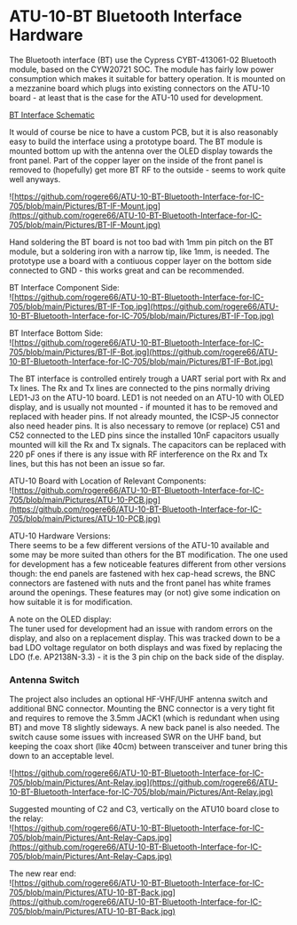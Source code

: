 # ATU-10-BT Bluetooth Interface Hardware
The Bluetooth interface (BT) use the Cypress CYBT-413061-02 Bluetooth module, based on the CYW20721 SOC. The module has fairly low power consumption which makes it suitable for battery operation. It is mounted on a mezzanine board which plugs into existing connectors on the ATU-10 board - at least that is the case for the ATU-10 used for development.

[BT Interface Schematic](https://github.com/rogere66/ATU-10-BT-Bluetooth-Interface-for-IC-705/blob/main/Hardware/ATU-10-Bluetooth-IF.pdf)

It would of course be nice to have a custom PCB, but it is also reasonably easy to build the interface using a prototype board. The BT module is mounted bottom up with the antenna over the OLED display towards the front panel. Part of the copper layer on the inside of the front panel is removed to (hopefully) get more BT RF to the outside - seems to work quite well anyways.

![https://github.com/rogere66/ATU-10-BT-Bluetooth-Interface-for-IC-705/blob/main/Pictures/BT-IF-Mount.jpg](https://github.com/rogere66/ATU-10-BT-Bluetooth-Interface-for-IC-705/blob/main/Pictures/BT-IF-Mount.jpg)

Hand soldering the BT board is not too bad with 1mm pin pitch on the BT module, but a soldering iron with a narrow tip, like 1mm, is needed. The prototype use a board with a contiuous copper layer on the bottom side connected to GND - this works great and can be recommended.

BT Interface Component Side:\
![https://github.com/rogere66/ATU-10-BT-Bluetooth-Interface-for-IC-705/blob/main/Pictures/BT-IF-Top.jpg](https://github.com/rogere66/ATU-10-BT-Bluetooth-Interface-for-IC-705/blob/main/Pictures/BT-IF-Top.jpg)

BT Interface Bottom Side:\
![https://github.com/rogere66/ATU-10-BT-Bluetooth-Interface-for-IC-705/blob/main/Pictures/BT-IF-Bot.jpg](https://github.com/rogere66/ATU-10-BT-Bluetooth-Interface-for-IC-705/blob/main/Pictures/BT-IF-Bot.jpg)

The BT interface is controlled entirely trough a UART serial port with Rx and Tx lines. The Rx and Tx lines are connected to the pins normally driving LED1-J3 on the ATU-10 board. LED1 is not needed on an ATU-10 with OLED display, and is usually not mounted - if mounted it has to be removed and replaced with header pins. If not already mounted, the ICSP-J5 connector also need header pins. It is also necessary to remove (or replace) C51 and C52 connected to the LED pins since the installed 10nF capacitors usually mounted will kill the Rx and Tx signals. The capacitors can be replaced with 220 pF ones if there is any issue with RF interference on the Rx and Tx lines, but this has not been an issue so far.

ATU-10 Board with Location of Relevant Components:\
![https://github.com/rogere66/ATU-10-BT-Bluetooth-Interface-for-IC-705/blob/main/Pictures/ATU-10-PCB.jpg](https://github.com/rogere66/ATU-10-BT-Bluetooth-Interface-for-IC-705/blob/main/Pictures/ATU-10-PCB.jpg)

ATU-10 Hardware Versions:\
There seems to be a few different versions of the ATU-10 available and some may be more suited than others for the BT modification. The one used for development has a few noticeable features different from other versions though: the end panels are fastened with hex cap-head screws, the BNC connectors are fastened with nuts and the front panel has white frames around the openings. These features may (or not) give some indication on how suitable it is for modification.

A note on the OLED display:\
The tuner used for development had an issue with random errors on the display, and also on a replacement display. This was tracked down to be a bad LDO voltage regulator on both displays and was fixed by replacing the LDO (f.e. AP2138N-3.3) - it is the 3 pin chip on the back side of the display.

### Antenna Switch
The project also includes an optional HF-VHF/UHF antenna switch and additional BNC connector. Mounting the BNC connector is a very tight fit and requires to remove the 3.5mm JACK1 (which is redundant when using BT) and move T8 slightly sideways. A new back panel is also needed. The switch cause some issues with increased SWR on the UHF band, but keeping the coax short (like 40cm) between transceiver and tuner bring this down to an acceptable level.

![https://github.com/rogere66/ATU-10-BT-Bluetooth-Interface-for-IC-705/blob/main/Pictures/Ant-Relay.jpg](https://github.com/rogere66/ATU-10-BT-Bluetooth-Interface-for-IC-705/blob/main/Pictures/Ant-Relay.jpg)

Suggested mounting of C2 and C3, vertically on the ATU10 board close to the relay:\
![https://github.com/rogere66/ATU-10-BT-Bluetooth-Interface-for-IC-705/blob/main/Pictures/Ant-Relay-Caps.jpg](https://github.com/rogere66/ATU-10-BT-Bluetooth-Interface-for-IC-705/blob/main/Pictures/Ant-Relay-Caps.jpg)

The new rear end:\
![https://github.com/rogere66/ATU-10-BT-Bluetooth-Interface-for-IC-705/blob/main/Pictures/ATU-10-BT-Back.jpg](https://github.com/rogere66/ATU-10-BT-Bluetooth-Interface-for-IC-705/blob/main/Pictures/ATU-10-BT-Back.jpg)
